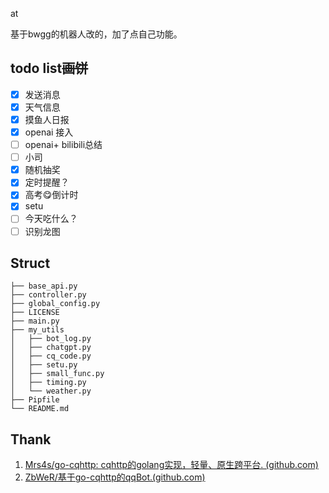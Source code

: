 at

基于bwgg的机器人改的，加了点自己功能。

## todo list~~画饼~~
- [x] 发送消息 
- [x] 天气信息 
- [x] 摸鱼人日报 
- [x] openai 接入 
- [ ] openai+ bilibili总结
- [ ] 小司
- [x] 随机抽奖
- [x] 定时提醒？
- [x] 高考😋倒计时
- [x] setu
- [ ] 今天吃什么？
- [ ] 识别龙图

## Struct

```
├── base_api.py
├── controller.py
├── global_config.py
├── LICENSE
├── main.py
├── my_utils
│   ├── bot_log.py
│   ├── chatgpt.py
│   ├── cq_code.py
│   ├── setu.py
│   ├── small_func.py
│   ├── timing.py
│   └── weather.py
├── Pipfile
└── README.md
```

## Thank

1. [Mrs4s/go-cqhttp: cqhttp的golang实现，轻量、原生跨平台. (github.com)](https://github.com/Mrs4s/go-cqhttp)
2. [ZbWeR/基于go-cqhttp的qqBot.(github.com)](https://github.com/ZbWeR/qqbot-Dora)

